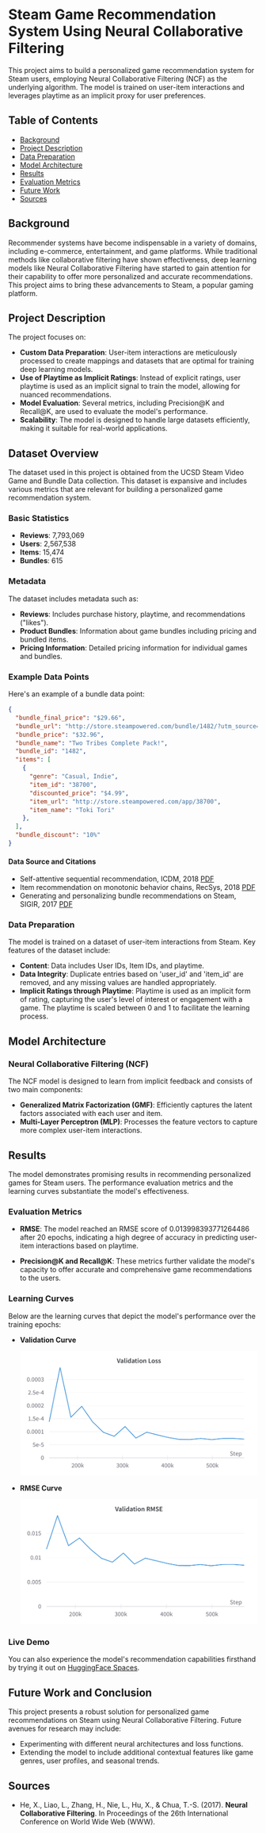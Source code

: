 # Steam Game Recommendation System Using Neural Collaborative Filtering

This project aims to build a personalized game recommendation system for Steam users, employing Neural Collaborative Filtering (NCF) as the underlying algorithm. The model is trained on user-item interactions and leverages playtime as an implicit proxy for user preferences.

## Table of Contents

- [Background](#background)
- [Project Description](#project-description)
- [Data Preparation](#data-preparation)
- [Model Architecture](#model-architecture)
- [Results](#results)
- [Evaluation Metrics](#evaluation-metrics)
- [Future Work](#future-work)
- [Sources](#sources)

## Background

Recommender systems have become indispensable in a variety of domains, including e-commerce, entertainment, and game platforms. While traditional methods like collaborative filtering have shown effectiveness, deep learning models like Neural Collaborative Filtering have started to gain attention for their capability to offer more personalized and accurate recommendations. This project aims to bring these advancements to Steam, a popular gaming platform.

## Project Description

The project focuses on:

- **Custom Data Preparation**: User-item interactions are meticulously processed to create mappings and datasets that are optimal for training deep learning models.
- **Use of Playtime as Implicit Ratings**: Instead of explicit ratings, user playtime is used as an implicit signal to train the model, allowing for nuanced recommendations.
- **Model Evaluation**: Several metrics, including Precision@K and Recall@K, are used to evaluate the model's performance.
- **Scalability**: The model is designed to handle large datasets efficiently, making it suitable for real-world applications.


## Dataset Overview

The dataset used in this project is obtained from the UCSD Steam Video Game and Bundle Data collection. This dataset is expansive and includes various metrics that are relevant for building a personalized game recommendation system.

### Basic Statistics

- **Reviews**: 7,793,069
- **Users**: 2,567,538
- **Items**: 15,474
- **Bundles**: 615

### Metadata

The dataset includes metadata such as:

- **Reviews**: Includes purchase history, playtime, and recommendations ("likes").
- **Product Bundles**: Information about game bundles including pricing and bundled items.
- **Pricing Information**: Detailed pricing information for individual games and bundles.

### Example Data Points

Here's an example of a bundle data point:

```json
{
  "bundle_final_price": "$29.66",
  "bundle_url": "http://store.steampowered.com/bundle/1482/?utm_source=SteamDB...",
  "bundle_price": "$32.96",
  "bundle_name": "Two Tribes Complete Pack!",
  "bundle_id": "1482",
  "items": [
    {
      "genre": "Casual, Indie",
      "item_id": "38700",
      "discounted_price": "$4.99",
      "item_url": "http://store.steampowered.com/app/38700",
      "item_name": "Toki Tori"
    },
  ],
  "bundle_discount": "10%"
}
```

#### Data Source and Citations


- Self-attentive sequential recommendation, ICDM, 2018 [PDF](#)
- Item recommendation on monotonic behavior chains, RecSys, 2018 [PDF](#)
- Generating and personalizing bundle recommendations on Steam, SIGIR, 2017 [PDF](#)



### Data Preparation

The model is trained on a dataset of user-item interactions from Steam. Key features of the dataset include:

- **Content**: Data includes User IDs, Item IDs, and playtime.
- **Data Integrity**: Duplicate entries based on 'user_id' and 'item_id' are removed, and any missing values are handled appropriately.
- **Implicit Ratings through Playtime**: Playtime is used as an implicit form of rating, capturing the user's level of interest or engagement with a game. The playtime is scaled between 0 and 1 to facilitate the learning process.

## Model Architecture

### Neural Collaborative Filtering (NCF)

The NCF model is designed to learn from implicit feedback and consists of two main components:

- **Generalized Matrix Factorization (GMF)**: Efficiently captures the latent factors associated with each user and item.
- **Multi-Layer Perceptron (MLP)**: Processes the feature vectors to capture more complex user-item interactions.


## Results

The model demonstrates promising results in recommending personalized games for Steam users. The performance evaluation metrics and the learning curves substantiate the model's effectiveness.

### Evaluation Metrics

- **RMSE**: The model reached an RMSE score of 0.013998393771264486 after 20 epochs, indicating a high degree of accuracy in predicting user-item interactions based on playtime.
  
- **Precision@K and Recall@K**: These metrics further validate the model's capacity to offer accurate and comprehensive game recommendations to the users.

### Learning Curves

Below are the learning curves that depict the model's performance over the training epochs:

- **Validation Curve**

  ![Validation Curve](https://github.com/parkermoe/steam_recommendation_system/blob/main/W%26B%20Chart%2010_5_2023%2C%203_48_52%20PM_loss.png)

- **RMSE Curve**

  ![RMSE Curve](https://github.com/parkermoe/steam_recommendation_system/blob/main/W%26B%20Chart%20RMSE%20Loss.png)

### Live Demo

You can also experience the model's recommendation capabilities firsthand by trying it out on [HuggingFace Spaces](https://huggingface.co/spaces/DimensionDweller/Steam_recsys).



## Future Work and Conclusion

This project presents a robust solution for personalized game recommendations on Steam using Neural Collaborative Filtering. Future avenues for research may include:

- Experimenting with different neural architectures and loss functions.
- Extending the model to include additional contextual features like game genres, user profiles, and seasonal trends.

## Sources

- He, X., Liao, L., Zhang, H., Nie, L., Hu, X., & Chua, T.-S. (2017). **Neural Collaborative Filtering**. In Proceedings of the 26th International Conference on World Wide Web (WWW).

